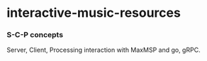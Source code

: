 # interactive-music-resources

### S-C-P concepts

Server, Client, Processing interaction with MaxMSP and go, gRPC.
